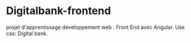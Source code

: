 # Digitalbank-frontend
projet d'apprentissage developpement web : Front End avec Angular. Use cas: Digital bank.
